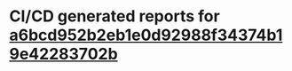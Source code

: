 # CI/CD generated reports for [a6bcd952b2eb1e0d92988f34374b19e42283702b](https://github.com/hydephp/develop/commit/a6bcd952b2eb1e0d92988f34374b19e42283702b)
